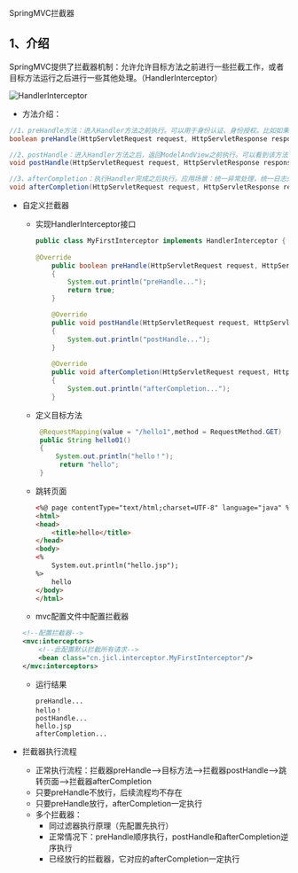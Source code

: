 

 SpringMVC拦截器

## 1、介绍

SpringMVC提供了拦截器机制：允许允许目标方法之前进行一些拦截工作，或者目标方法运行之后进行一些其他处理。（HandlerInterceptor）

![HandlerInterceptor](D:\学习笔记\Java\框架\SringMVC\HandlerInterceptor.png)

* 方法介绍：

```java
//1、preHandle方法：进入Handler方法之前执行。可以用于身份认证、身份授权。比如如果认证没有通过表示用户没有登陆，需要此方法拦截不再往下执行（return false），否则就放行（return true）。
boolean preHandle(HttpServletRequest request, HttpServletResponse response, Object handler) throws Exception;

//2、postHandle：进入Handler方法之后，返回ModelAndView之前执行。可以看到该方法中有个modelAndView的形参。应用场景：从modelAndView出发：将公用的模型数据（比如菜单导航之类的）在这里传到视图，也可以在这里同一指定视图
void postHandle(HttpServletRequest request, HttpServletResponse response, Object handler, ModelAndView modelAndView) throws Exception;

//3、afterCompletion：执行Handler完成之后执行。应用场景：统一异常处理，统一日志处理等
void afterCompletion(HttpServletRequest request, HttpServletResponse response, Object handler, Exception ex) throws Exception;
```

* 自定义拦截器

  * 实现HandlerInterceptor接口

    ```java
    public class MyFirstInterceptor implements HandlerInterceptor {
        
    @Override
    	public boolean preHandle(HttpServletRequest request, HttpServletResponse response,Object handler) throws Exception 
    	{
            System.out.println("preHandle...");
            return true;
        }
    
        @Override
        public void postHandle(HttpServletRequest request, HttpServletResponse response, Object handler, ModelAndView modelAndView) throws Exception 
        {
            System.out.println("postHandle...");
        }
        
        @Override
        public void afterCompletion(HttpServletRequest request, HttpServletResponse response, Object handler, Exception ex) throws Exception 
        {
            System.out.println("afterCompletion...");
        }
    ```

    

  * 定义目标方法

    ```java
     @RequestMapping(value = "/hello1",method = RequestMethod.GET)
     public String hello01()
     {
         System.out.println("hello！");
          return "hello";
     }
    ```

    

  * 跳转页面

    ```html
    <%@ page contentType="text/html;charset=UTF-8" language="java" %>
    <html>
    <head>
        <title>hello</title>
    </head>
    <body>
    <%
        System.out.println("hello.jsp");
    %>
        hello
    </body>
    </html>
    
    ```

    

  * mvc配置文件中配置拦截器

  ```xml
  <!--配置拦截器-->
  <mvc:interceptors>
      <!--此配置默认拦截所有请求-->
      <bean class="cn.jicl.interceptor.MyFirstInterceptor"/>
  </mvc:interceptors>
  ```

  * 运行结果

    ```
    preHandle...
    hello！
    postHandle...
    hello.jsp
    afterCompletion...
    ```

* 拦截器执行流程
  * 正常执行流程：拦截器preHandle-->目标方法-->拦截器postHandle-->跳转页面-->拦截器afterCompletion
  * 只要preHandle不放行，后续流程均不存在
  * 只要preHandle放行，afterCompletion一定执行
  * 多个拦截器：
    * 同过滤器执行原理（先配置先执行）
    * 正常情况下：preHandle顺序执行，postHandle和afterCompletion逆序执行
    * 已经放行的拦截器，它对应的afterCompletion一定执行